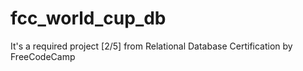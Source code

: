 # fcc_world_cup_db
It's a required project [2/5] from Relational Database Certification by FreeCodeCamp